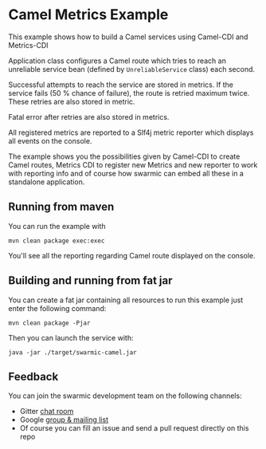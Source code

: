 # Camel Metrics Example

This example shows how to build a Camel services using Camel-CDI and Metrics-CDI

Application class configures a Camel route which tries to reach an unreliable service bean (defined by `UnreliableService` class) each second.

Successful attempts to reach the service are stored in metrics.
If the service fails (50 % chance of failure), the route is retried maximum twice.
These retries are also stored in metric.

Fatal error after retries are also stored in metrics.

All registered metrics are reported to a Slf4j metric reporter which displays all events on the console.

The example shows you the possibilities given by Camel-CDI to create Camel routes, Metrics CDI to register new Metrics and new reporter to work with reporting info and of course how swarmic can embed all these in a standalone application.



## Running from maven

You can run the example with

`mvn clean package exec:exec`

You'll see all the reporting regarding Camel route displayed on the console.


## Building and running from fat jar

You can create a fat jar containing all resources to run this example just enter the following command:

`mvn clean package -Pjar`

Then you can launch the service with:

`java -jar ./target/swarmic-camel.jar`


## Feedback

You can join the swarmic development team on the following channels:

* Gitter [chat room](https://gitter.im/swarmic/devs?utm_source=share-link&utm_medium=link&utm_campaign=share-link)
* Google [group & mailing list](https://groups.google.com/forum/#!forum/swarmic)
* Of course you can fill an issue and send a pull request directly on this repo